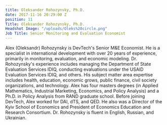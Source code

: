 ```yaml
---
title: Oleksander Rohozynsky, Ph.D.
date: 2017-11-16 20:29:00 Z
position: 11
Title: Oleksander Rohozynsky, Ph.D.
Headshot Image: "/uploads/Oleks%20circle.png"
Job Title: Senior Monitoring and Evaluation Economist
---
```


Alex (Oleksandr) Rohozynsky is DevTech's Senior M&E Economist. He is a specialist in international development with over 20 years of experience, primarily in monitoring, evaluation, and economic modeling. Dr. Rohozynsky's experience includes managing the Department of State Evaluation Services IDIQ, conducting evaluations under the USAID Evaluation Services IDIQ, and others. His subject matter area expertise includes health, education, economic grows, public finance, civil society organizations, and technology. Alex has four masters degrees (in Applied Mathematics, Industrial Marketing, Economics, and Policy Analysis) and a Ph.D. in Policy Analysis from RAND graduate school. Before joining DevTech, Alex worked for DAI, dTS, and QED. He also was a Director of the Kyiv School of Economics and President of Economics Education and Research Consortium. Dr. Rohozynsky is fluent in English, Russian, and Ukrainian.